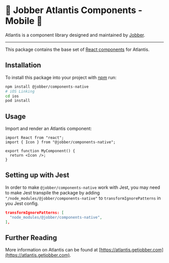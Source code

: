 # 🔱 Jobber Atlantis Components - Mobile 📱

Atlantis is a component library designed and maintained by
[Jobber](https://getjobber.com).

---

This package contains the base set of [React components](https://reactjs.org/)
for Atlantis.

## Installation

To install this package into your project with [npm](https://www.npmjs.com/)
run:

```sh
npm install @jobber/components-native
# iOS Linking
cd ios
pod install
```

## Usage

Import and render an Atlantis component:

```tsx
import React from "react";
import { Icon } from "@jobber/components-native";

export function MyComponent() {
  return <Icon />;
}
```

## Setting up with Jest

In order to make `@jobber/components-native` work with Jest, you may need to
make Jest transpile the package by adding
`"/node_modules/@jobber/components-native"` to `transformIgnorePatterns` in you
Jest config.

```json
transformIgnorePatterns: [
  "node_modules/@jobber/components-native",
],
```

## Further Reading

More information on Atlantis can be found at
[https://atlantis.getjobber.com](https://atlantis.getjobber.com).
